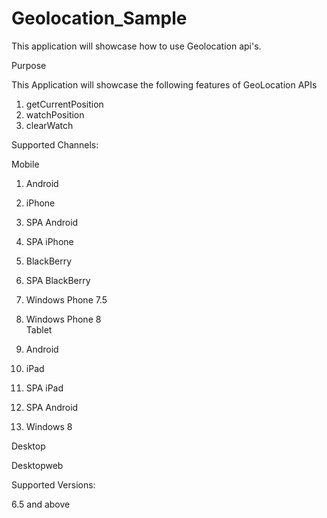 # Geolocation_Sample
This application will showcase how to use Geolocation api's.

Purpose

This Application will showcase the following features of GeoLocation APIs

1) getCurrentPosition                                                                                                      
2) watchPosition                                                                                                              
3) clearWatch                                                                                                                            
                                                                                                                             
Supported Channels:                                                                                                        

Mobile
                                                                                                                              
   1) Android                                                                                                                 
   2) iPhone                                                                                                                
   3) SPA Android                                                                                                       
   4) SPA iPhone                                                                                                            
   5) BlackBerry                                                                                                             
   6) SPA BlackBerry                                                                                                         
   7) Windows Phone 7.5                                                                                                       
   8) Windows Phone 8                                                                                                           
Tablet                                                                                                                     
                                                                 
   1) Android                                                                                                              
   2) iPad                                                                                                                  
   3) SPA iPad                                                                                                              
   4) SPA Android                                                                 
   5) Windows 8                                                                                                             

Desktop

   Desktopweb

Supported Versions:

6.5 and above 

